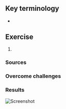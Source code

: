 # 
 


## Key terminology

* 

## Exercise

1.

### Sources


### Overcome challenges

### Results


![Screenshot]()


